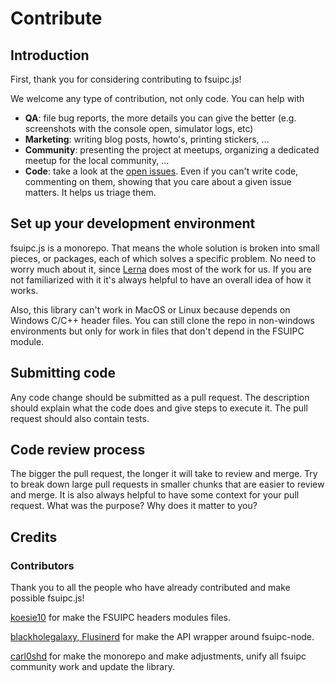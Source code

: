 # Contribute

## Introduction

First, thank you for considering contributing to fsuipc.js!

We welcome any type of contribution, not only code. You can help with

- **QA**: file bug reports, the more details you can give the better (e.g. screenshots with the console open, simulator logs, etc)
- **Marketing**: writing blog posts, howto's, printing stickers, ...
- **Community**: presenting the project at meetups, organizing a dedicated meetup for the local community, ...
- **Code**: take a look at the [open issues](https://github.com/tcavenezuela/fsuipc.js/issues). Even if you can't write code, commenting on them, showing that you care about a given issue matters. It helps us triage them.

## Set up your development environment

fsuipc.js is a monorepo. That means the whole solution is broken into small pieces, or packages, each of which solves a specific problem. No need to worry much about it, since [Lerna](https://lerna.js.org/) does most of the work for us. If you are not familiarized with it it's always helpful to have an overall idea of how it works.

Also, this library can't work in MacOS or Linux because depends on Windows C/C++ header files. You can still clone the repo in non-windows environments but only for work in files that don't depend in the FSUIPC module.

## Submitting code

Any code change should be submitted as a pull request. The description should explain what the code does and give steps to execute it. The pull request should also contain tests.

## Code review process

The bigger the pull request, the longer it will take to review and merge. Try to break down large pull requests in smaller chunks that are easier to review and merge.
It is also always helpful to have some context for your pull request. What was the purpose? Why does it matter to you?

## Credits

### Contributors

Thank you to all the people who have already contributed and make possible fsuipc.js!

[koesie10](https://github.com/koesie10/fsuipc-node) for make the FSUIPC headers modules files.

[blackholegalaxy, Flusinerd](https://github.com/fsuipc-node/api) for make the API wrapper around fsuipc-node.

[carl0shd](https://github.com/carl0shd) for make the monorepo and make adjustments, unify all fsuipc community work and update the library.

<!-- This `CONTRIBUTING.md` is based on @nayafia's template https://github.com/nayafia/contributing-template -->

